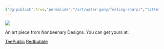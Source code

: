 ```yaml
---
{"dg-publish":true,"permalink":"/art/water-gang/feeling-sharp/","title":"Feeling Sharp","tags":["Art","Sharks and Dolphins"]}
---
```



![](https://baserow-media.ams3.digitaloceanspaces.com/user_files/QNdQq9Lc8aIKcHwZJdqY7p3as1KxPlcD_85bdfd790cf3fb106f08fd4834fccd7f549a7795d29e7fd1d1002f094e96043d.png)

An art piece from Nonbeenary Designs. You can get yours at:

[TeePublic]()
[Redbubble]()
